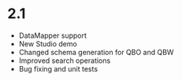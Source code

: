 2.1
===

- DataMapper support
- New Studio demo
- Changed schema generation for QBO and QBW
- Improved search operations
- Bug fixing and unit tests